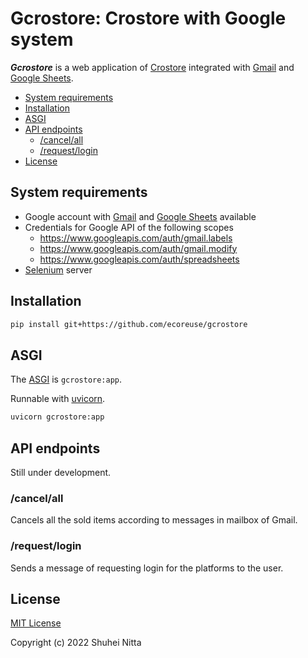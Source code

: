 # Gcrostore: Crostore with Google system <!-- omit in toc -->

**_Gcrostore_** is a web application of [Crostore] integrated with [Gmail] and [Google Sheets].

- [System requirements](#system-requirements)
- [Installation](#installation)
- [ASGI](#asgi)
- [API endpoints](#api-endpoints)
  - [/cancel/all](#cancelall)
  - [/request/login](#requestlogin)
- [License](#license)

## System requirements

- Google account with [Gmail] and [Google Sheets] available
- Credentials for Google API of the following scopes
  - https://www.googleapis.com/auth/gmail.labels
  - https://www.googleapis.com/auth/gmail.modify
  - https://www.googleapis.com/auth/spreadsheets
- [Selenium] server

## Installation

```sh
pip install git+https://github.com/ecoreuse/gcrostore
```

## ASGI

The [ASGI] is `gcrostore:app`.

Runnable with [uvicorn].

```sh
uvicorn gcrostore:app
```

## API endpoints

Still under development.

### /cancel/all

Cancels all the sold items according to messages in mailbox of Gmail.

### /request/login

Sends a message of requesting login for the platforms to the user.

## License

[MIT License](./LICENSE)

Copyright (c) 2022 Shuhei Nitta

[crostore]: https://github.com/huisint/crostore
[gmail]: https://developers.google.com/gmail/api
[google sheets]: https://developers.google.com/sheets/api
[selenium]: https://www.selenium.dev/documentation/
[asgi]: https://asgi.readthedocs.io/en/latest/
[uvicorn]: https://www.uvicorn.org/
